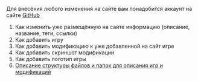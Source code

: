 Для внесения любого изменения на сайте вам понадобится аккаунт на сайте [GitHub](https://github.com/)

1. Как изменить уже размещённую на сайте информацию (описание, название, теги, ссылки)
1. Как добавить игру
1. Как добавить модификацию к уже добавленной на сайт игре
1. Как добавить скриншот модификации
1. Как добавить логотип игры
1. [Описание структуры файлов и папок для описания игр и модификаций](MANUAL/formats.md)
